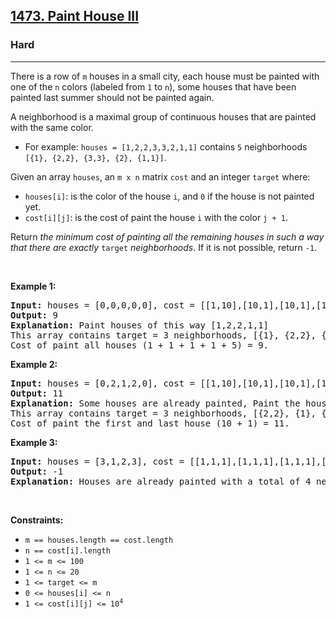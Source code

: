 <h2><a href="https://leetcode.com/problems/paint-house-iii/">1473. Paint House III</a></h2><h3>Hard</h3><hr><div style="user-select: auto;"><p style="user-select: auto;">There is a row of <code style="user-select: auto;">m</code> houses in a small city, each house must be painted with one of the <code style="user-select: auto;">n</code> colors (labeled from <code style="user-select: auto;">1</code> to <code style="user-select: auto;">n</code>), some houses that have been painted last summer should not be painted again.</p>

<p style="user-select: auto;">A neighborhood is a maximal group of continuous houses that are painted with the same color.</p>

<ul style="user-select: auto;">
	<li style="user-select: auto;">For example: <code style="user-select: auto;">houses = [1,2,2,3,3,2,1,1]</code> contains <code style="user-select: auto;">5</code> neighborhoods <code style="user-select: auto;">[{1}, {2,2}, {3,3}, {2}, {1,1}]</code>.</li>
</ul>

<p style="user-select: auto;">Given an array <code style="user-select: auto;">houses</code>, an <code style="user-select: auto;">m x n</code> matrix <code style="user-select: auto;">cost</code> and an integer <code style="user-select: auto;">target</code> where:</p>

<ul style="user-select: auto;">
	<li style="user-select: auto;"><code style="user-select: auto;">houses[i]</code>: is the color of the house <code style="user-select: auto;">i</code>, and <code style="user-select: auto;">0</code> if the house is not painted yet.</li>
	<li style="user-select: auto;"><code style="user-select: auto;">cost[i][j]</code>: is the cost of paint the house <code style="user-select: auto;">i</code> with the color <code style="user-select: auto;">j + 1</code>.</li>
</ul>

<p style="user-select: auto;">Return <em style="user-select: auto;">the minimum cost of painting all the remaining houses in such a way that there are exactly</em> <code style="user-select: auto;">target</code> <em style="user-select: auto;">neighborhoods</em>. If it is not possible, return <code style="user-select: auto;">-1</code>.</p>

<p style="user-select: auto;">&nbsp;</p>
<p style="user-select: auto;"><strong style="user-select: auto;">Example 1:</strong></p>

<pre style="user-select: auto;"><strong style="user-select: auto;">Input:</strong> houses = [0,0,0,0,0], cost = [[1,10],[10,1],[10,1],[1,10],[5,1]], m = 5, n = 2, target = 3
<strong style="user-select: auto;">Output:</strong> 9
<strong style="user-select: auto;">Explanation:</strong> Paint houses of this way [1,2,2,1,1]
This array contains target = 3 neighborhoods, [{1}, {2,2}, {1,1}].
Cost of paint all houses (1 + 1 + 1 + 1 + 5) = 9.
</pre>

<p style="user-select: auto;"><strong style="user-select: auto;">Example 2:</strong></p>

<pre style="user-select: auto;"><strong style="user-select: auto;">Input:</strong> houses = [0,2,1,2,0], cost = [[1,10],[10,1],[10,1],[1,10],[5,1]], m = 5, n = 2, target = 3
<strong style="user-select: auto;">Output:</strong> 11
<strong style="user-select: auto;">Explanation:</strong> Some houses are already painted, Paint the houses of this way [2,2,1,2,2]
This array contains target = 3 neighborhoods, [{2,2}, {1}, {2,2}]. 
Cost of paint the first and last house (10 + 1) = 11.
</pre>

<p style="user-select: auto;"><strong style="user-select: auto;">Example 3:</strong></p>

<pre style="user-select: auto;"><strong style="user-select: auto;">Input:</strong> houses = [3,1,2,3], cost = [[1,1,1],[1,1,1],[1,1,1],[1,1,1]], m = 4, n = 3, target = 3
<strong style="user-select: auto;">Output:</strong> -1
<strong style="user-select: auto;">Explanation:</strong> Houses are already painted with a total of 4 neighborhoods [{3},{1},{2},{3}] different of target = 3.
</pre>

<p style="user-select: auto;">&nbsp;</p>
<p style="user-select: auto;"><strong style="user-select: auto;">Constraints:</strong></p>

<ul style="user-select: auto;">
	<li style="user-select: auto;"><code style="user-select: auto;">m == houses.length == cost.length</code></li>
	<li style="user-select: auto;"><code style="user-select: auto;">n == cost[i].length</code></li>
	<li style="user-select: auto;"><code style="user-select: auto;">1 &lt;= m &lt;= 100</code></li>
	<li style="user-select: auto;"><code style="user-select: auto;">1 &lt;= n &lt;= 20</code></li>
	<li style="user-select: auto;"><code style="user-select: auto;">1 &lt;= target &lt;= m</code></li>
	<li style="user-select: auto;"><code style="user-select: auto;">0 &lt;= houses[i] &lt;= n</code></li>
	<li style="user-select: auto;"><code style="user-select: auto;">1 &lt;= cost[i][j] &lt;= 10<sup style="user-select: auto;">4</sup></code></li>
</ul>
</div>
